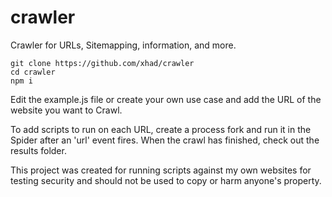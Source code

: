 # crawler

Crawler for URLs, Sitemapping, information, and more.

```
git clone https://github.com/xhad/crawler
cd crawler
npm i
```

Edit the example.js file or create your own use case and add the URL of the website you want to Crawl.

To add scripts to run on each URL, create a process fork and run it in the Spider after an 'url' event fires. 
When the crawl has finished, check out the results folder.

This project was created for running scripts against my own websites for testing security and should not be used
to copy or harm anyone's property.
